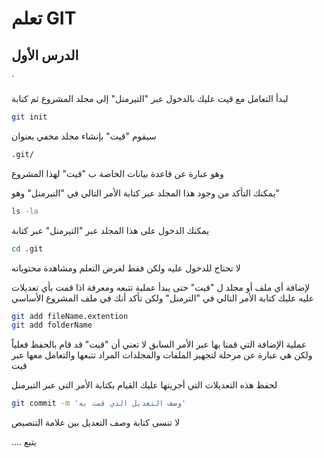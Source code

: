 
# تعلم GIT 

## الدرس الأول
`

لبدأ التعامل مع قيت عليك بالدخول عبر "التيرمنل" إلى مجلد المشروع ثم كتابة

```bash
git init
```

سيقوم "قيت" بإنشاء مجلد مخفي بعنوان

```bash
.git/
```

وهو عبارة عن قاعدة بيانات الخاصة ب "قيت" لهذا المشروع

يمكنك التأكد من وجود هذا المجلد عبر كتابة الأمر التالي في "التيرمنل" وهو"
```bash
ls -la
```

يمكنك الدخول على هذا المجلد عبر "التيرمنل" عبر كتابة
```bash
cd .git
```
لا تحتاج للدخول عليه ولكن فقط لغرض التعلم ومشاهدة محتوياته

لإضافة أي ملف أو مجلد ل "قيت" حتى يبدأ عملية تتبعه ومعرفة اذا قمت بأي تعديلات عليه عليك كتابة الأمر التالي في "الترمنل" ولكن تأكد أنك في ملف المشروع الأساسي
```bash
git add fileName.extention
git add folderName
``` 
عملية الإضافة التي قمنا بها عبر الأمر السابق لا تعني أن "قيت" قد قام بالحفظ فعلياً ولكن هي عبارة عن مرحلة لتجهيز الملفات والمجلدات المراد تتبعها والتعامل معها عبر قيت

لحفظ هذه التعديلات التي أجريتها عليك القيام بكتابة الأمر التي عبر التيرمنل
```bash
git commit -m 'وصف التعديل الذي قمت به'
```
لا تنسى كتابة وصف التعديل بين علامة التنصيص

.... يتبع